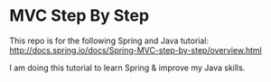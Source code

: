 # MVC Step By Step

This repo is for the following Spring and Java tutorial:
http://docs.spring.io/docs/Spring-MVC-step-by-step/overview.html

I am doing this tutorial to learn Spring & improve my Java skills.
